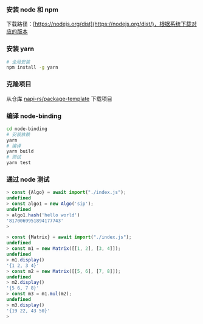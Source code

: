 ### 安装 node 和 npm
下载路径：[https://nodejs.org/dist](https://nodejs.org/dist/)，根据系统下载对应的版本

### 安装 yarn
```sh
# 全局安装
npm install -g yarn
```

### 克隆项目
从仓库 [napi-rs/package-template](https://github.com/napi-rs/package-template) 下载项目


### 编译 node-binding
```sh
cd node-binding
# 安装依赖
yarn
# 编译
yarn build
# 测试
yarn test
```

### 通过 node 测试

```ts
> const {Algo} = await import("./index.js");
undefined
> const algo1 = new Algo('sip');
undefined
> algo1.hash('hello world')
'8170069951894177743'
>
```

```ts
> const {Matrix} = await import("./index.js");
undefined
> const m1 = new Matrix([[1, 2], [3, 4]]);
undefined
> m1.display()
'{1 2, 3 4}'
> const m2 = new Matrix([[5, 6], [7, 8]]);
undefined
> m2.display()
'{5 6, 7 8}'
> const m3 = m1.mul(m2);
undefined
> m3.display()
'{19 22, 43 50}'
>
```

